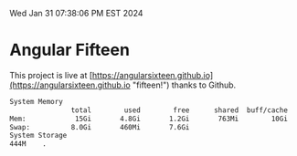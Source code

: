 Wed Jan 31 07:38:06 PM EST 2024

# Angular Fifteen


This project is live at [https://angularsixteen.github.io](https://angularsixteen.github.io "fifteen!") thanks to Github.

```bash
System Memory
               total        used        free      shared  buff/cache   available
Mem:            15Gi       4.8Gi       1.2Gi       763Mi        10Gi        10Gi
Swap:          8.0Gi       460Mi       7.6Gi
System Storage
444M	.
```
